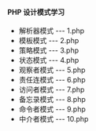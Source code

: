 #### PHP 设计模式学习

- 解析器模式  --- 1.php
- 模板模式    --- 2.php
- 策略模式    --- 3.php
- 状态模式    --- 4.php
- 观察者模式   --- 5.php
- 责任连模式   --- 6.php
- 访问者模式   --- 7.php
- 备忘录模式   --- 8.php
- 命令者模式   --- 9.php
- 中介者模式   --- 10.php